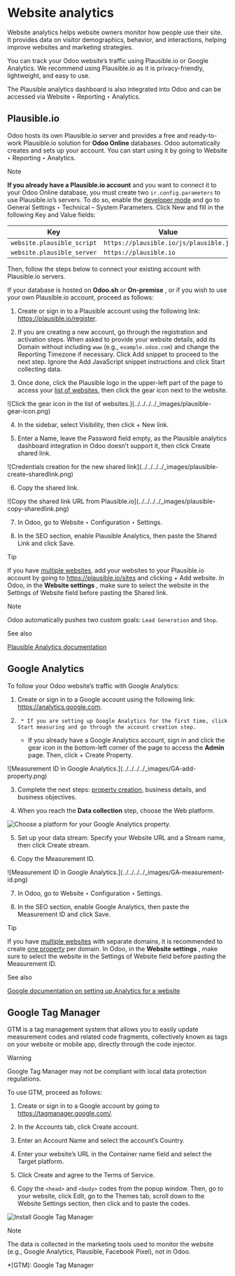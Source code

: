# Website analytics

Website analytics helps website owners monitor how people use their site. It
provides data on visitor demographics, behavior, and interactions, helping
improve websites and marketing strategies.

You can track your Odoo website’s traffic using Plausible.io or Google
Analytics. We recommend using Plausible.io as it is privacy-friendly,
lightweight, and easy to use.

The Plausible analytics dashboard is also integrated into Odoo and can be
accessed via Website ‣ Reporting ‣ Analytics.

## Plausible.io

Odoo hosts its own Plausible.io server and provides a free and ready-to-work
Plausible.io solution for **Odoo Online** databases. Odoo automatically
creates and sets up your account. You can start using it by going to Website ‣
Reporting ‣ Analytics.

Note

**If you already have a Plausible.io account** and you want to connect it to
your Odoo Online database, you must create two `ir.config.parameters` to use
Plausible.io’s servers. To do so, enable the [developer
mode](../../../general/developer_mode.html#developer-mode) and go to General
Settings ‣ Technical – System Parameters. Click New and fill in the following
Key and Value fields:

Key | Value  
---|---  
`website.plausible_script` | `https://plausible.io/js/plausible.js`  
`website.plausible_server` | `https://plausible.io`  
  
Then, follow the steps below to connect your existing account with
Plausible.io servers.

If your database is hosted on **Odoo.sh** or **On-premise** , or if you wish
to use your own Plausible.io account, proceed as follows:

  1. Create or sign in to a Plausible account using the following link: <https://plausible.io/register>.

  2. If you are creating a new account, go through the registration and activation steps. When asked to provide your website details, add its Domain without including `www` (e.g., `example.odoo.com`) and change the Reporting Timezone if necessary. Click Add snippet to proceed to the next step. Ignore the Add JavaScript snippet instructions and click Start collecting data.

  3. Once done, click the Plausible logo in the upper-left part of the page to access your [list of websites](https://plausible.io/sites), then click the gear icon next to the website.

![Click the gear icon in the list of websites.](../../../../_images/plausible-
gear-icon.png)

  4. In the sidebar, select Visibility, then click \+ New link.

  5. Enter a Name, leave the Password field empty, as the Plausible analytics dashboard integration in Odoo doesn’t support it, then click Create shared link.

![Credentials creation for the new shared link](../../../../_images/plausible-
create-sharedlink.png)

  6. Copy the shared link.

![Copy the shared link URL from Plausible.io](../../../../_images/plausible-
copy-sharedlink.png)

  7. In Odoo, go to Website ‣ Configuration ‣ Settings.

  8. In the SEO section, enable Plausible Analytics, then paste the Shared Link and click Save.

Tip

If you have [multiple websites](../configuration/multi_website.html), add your
websites to your Plausible.io account by going to <https://plausible.io/sites>
and clicking \+ Add website. In Odoo, in the **Website settings** , make sure
to select the website in the Settings of Website field before pasting the
Shared link.

Note

Odoo automatically pushes two custom goals: `Lead Generation` and `Shop`.

See also

[Plausible Analytics documentation](https://plausible.io/docs)

## Google Analytics

To follow your Odoo website’s traffic with Google Analytics:

  1. Create or sign in to a Google account using the following link: <https://analytics.google.com>.

  2.      * If you are setting up Google Analytics for the first time, click Start measuring and go through the account creation step.

     * If you already have a Google Analytics account, sign in and click the gear icon in the bottom-left corner of the page to access the **Admin** page. Then, click \+ Create Property.

![Measurement ID in Google Analytics.](../../../../_images/GA-add-
property.png)

  3. Complete the next steps: [property creation](https://support.google.com/analytics/answer/9304153?hl=en/&visit_id=638278591144564289-3612494643&rd=2#property), business details, and business objectives.

  4. When you reach the **Data collection** step, choose the Web platform.

![Choose a platform for your Google Analytics
property.](../../../../_images/GA-platform.png)

  5. Set up your data stream: Specify your Website URL and a Stream name, then click Create stream.

  6. Copy the Measurement ID.

![Measurement ID in Google Analytics.](../../../../_images/GA-measurement-
id.png)

  7. In Odoo, go to Website ‣ Configuration ‣ Settings.

  8. In the SEO section, enable Google Analytics, then paste the Measurement ID and click Save.

Tip

If you have [multiple websites](../configuration/multi_website.html) with
separate domains, it is recommended to create [one
property](https://support.google.com/analytics/answer/9304153?hl=en/&visit_id=638278591144564289-3612494643&rd=2#property)
per domain. In Odoo, in the **Website settings** , make sure to select the
website in the Settings of Website field before pasting the Measurement ID.

See also

[Google documentation on setting up Analytics for a
website](https://support.google.com/analytics/answer/1008015?hl=en/)

## Google Tag Manager

GTM is a tag management system that allows you to easily update measurement
codes and related code fragments, collectively known as tags on your website
or mobile app, directly through the code injector.

Warning

Google Tag Manager may not be compliant with local data protection
regulations.

To use GTM, proceed as follows:

  1. Create or sign in to a Google account by going to <https://tagmanager.google.com/>.

  2. In the Accounts tab, click Create account.

  3. Enter an Account Name and select the account’s Country.

  4. Enter your website’s URL in the Container name field and select the Target platform.

  5. Click Create and agree to the Terms of Service.

  6. Copy the `<head>` and `<body>` codes from the popup window. Then, go to your website, click Edit, go to the Themes tab, scroll down to the Website Settings section, then click <head> and </body> to paste the codes.

![Install Google Tag Manager](../../../../_images/gtm-codes.png)

Note

The data is collected in the marketing tools used to monitor the website
(e.g., Google Analytics, Plausible, Facebook Pixel), not in Odoo.

  *[GTM]: Google Tag Manager

